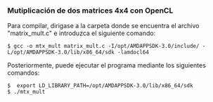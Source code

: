 ### Mutiplicación de dos matrices 4x4 con OpenCL

Para compilar, dirigase a la carpeta donde se encuentra el archivo "matrix_mult.c" e introduzca el siguiente comando:

    $ gcc -o mtx_mult matrix_mult.c -I/opt/AMDAPPSDK-3.0/include/ -L/opt/AMDAPPSDK-3.0/lib/x86_64/sdk -lamdocl64

Posteriormente, puede ejecutar el programa mediante los siguientes comandos:

    $  export LD_LIBRARY_PATH=/opt/AMDAPPSDK-3.0/lib/x86_64/sdk
    $ ./mtx_mult

